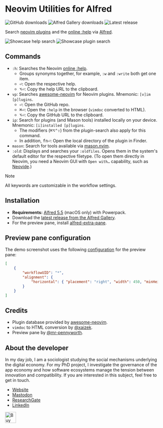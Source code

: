 # Neovim Utilities for Alfred
![GitHub downloads](https://img.shields.io/github/downloads/chrisgrieser/alfred-neovim-utilities/total?label=GitHub%20Downloads&style=plastic&logo=github)
![Alfred Gallery downloads](https://img.shields.io/badge/dynamic/yaml?url=https%3A%2F%2Fraw.githubusercontent.com%2Fchrisgrieser%2F.config%2Frefs%2Fheads%2Fmain%2FAlfred.alfredpreferences%2Falfred-gallery-downloads.yaml&query=neovim-utilities&style=plastic&logo=alfred&label=Gallery%20Downloads&color=%235C1F87)
![Latest release](https://img.shields.io/github/v/release/chrisgrieser/alfred-neovim-utilities?label=Latest%20Release&style=plastic)

Search [neovim plugins](https://github.com/rockerBOO/awesome-neovim) and
the [online :help](https://neovim.io/doc/) via [Alfred](https://www.alfredapp.com/).

![Showcase help search](https://github.com/chrisgrieser/alfred-neovim-utilities/assets/73286100/5c0fc2a3-bcd2-4f29-b67b-e0a2d813e4d6)
![Showcase plugin search](https://github.com/chrisgrieser/alfred-neovim-utilities/assets/73286100/c519b303-729b-4df2-aa28-76b107f29b5e)

## Commands
- `:h`: Searches the Neovim [online :help](https://neovim.io/doc/).
	+ Groups synonyms together, for example, `:w` and `:write` both get one
	  item.
	+ <kbd>⏎</kbd>: Open the respective help.
	+ <kbd>⌥⏎</kbd>: Copy the help URL to the clipboard.
- `vp`: Searches [awesome-neovim](https://github.com/rockerBOO/awesome-neovim)
  for Neovim plugins. Mnemonic: `[v]im [p]lugins`.
	+ <kbd>⏎</kbd>: Open the GitHub repo.
	+ <kbd>⌘⏎</kbd>: Open the `:help` in the browser (`vimdoc` converted to
	  HTML).
	+ <kbd>⌥⏎</kbd>: Copy the GitHub URL to the clipboard.
- `ip`: Search for plugins (and Mason tools) installed locally on your device.
  Mnemonic: `[i]installed [p]lugins`.
	+ The modifiers (<kbd>⌘⌥⌃⇧</kbd>) from the plugin-search also apply for this
	  command.
	+ In addition, <kbd>fn⏎</kbd>: Open the local directory of the plugin in
	  Finder.
- `mason`: Search for tools available via
  [mason.nvim](https://github.com/williamboman/mason.nvim).
- `:old`: Displays and searches your `:oldfiles`. Opens them in the system's
  default editor for the respective filetype. (To open them directly in Neovim,
  you need a Neovim GUI with `Open with…` capability, such as
  [Neovide](http://neovide.dev).)

> [!NOTE]
> All keywords are customizable in the workflow settings.

## Installation
- __Requirements:__ [Alfred 5.5](https://www.alfredapp.com/) (macOS only) with
  Powerpack.
- Download the [latest release from the Alfred
  Gallery](https://alfred.app/workflows/chrisgrieser/neovim-utilities/).
- For the preview pane, install
  [alfred-extra-pane](https://github.com/mr-pennyworth/alfred-extra-pane).

## Preview pane configuration
The demo screenshot uses the following
[configuration](https://github.com/mr-pennyworth/alfred-extra-pane?tab=readme-ov-file#configuration)
for the preview pane:

```json
[
	{
		"workflowUID": "*",
		"alignment": {
			"horizontal": { "placement": "right", "width": 450, "minHeight": 750 }
		}
	}
]
```

## Credits
- <!-- harper: ignore -->Plugin database provided by
  [awesome-neovim](https://github.com/rockerBOO/awesome-neovim).
- `vimdoc` to HTML conversion by
  [@xaizek](https://github.com/xaizek/vimdoc2html).
- Preview pane by
  [@mr-pennyworth](https://github.com/mr-pennyworth/alfred-extra-pane).

## About the developer
In my day job, I am a sociologist studying the social mechanisms underlying the
digital economy. For my PhD project, I investigate the governance of the app
economy and how software ecosystems manage the tension between innovation and
compatibility. If you are interested in this subject, feel free to get in touch.

- [Website](https://chris-grieser.de/)
- [Mastodon](https://pkm.social/@pseudometa)
- [ResearchGate](https://www.researchgate.net/profile/Christopher-Grieser)
- [LinkedIn](https://www.linkedin.com/in/christopher-grieser-ba693b17a/)

<a href='https://ko-fi.com/Y8Y86SQ91' target='_blank'> <img height='36'
style='border:0px;height:36px;' src='https://cdn.ko-fi.com/cdn/kofi1.png?v=3'
border='0' alt='Buy Me a Coffee at ko-fi.com' /></a>

